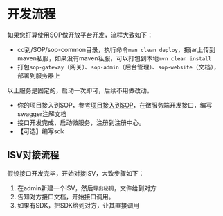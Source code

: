 # 开发流程

如果您打算使用SOP做开放平台开发，流程大致如下：

- cd到/SOP/sop-common目录，执行命令`mvn clean deploy`，把jar上传到maven私服，如果没有maven私服，可以打包到本地`mvn clean install`
- 打包`sop-gateway`（网关）、`sop-admin`（后台管理）、`sop-website`（文档），部署到服务器上

以上服务是固定的，启动一次即可，后续不用做改动。

- 你的项目接入到SOP，参考[项目接入到SOP](10011_项目接入到SOP.md)，在微服务端开发接口，编写swagger注解文档
- 接口开发完成，启动微服务，注册到注册中心。
- 【可选】编写sdk

## ISV对接流程

假设接口开发完毕，开始对接ISV，大致步骤如下：

1. 在admin新建一个ISV，然后`导出秘钥`，文件给到对方
2. 告知对方接口文档，开始接口调用。
3. 如果有SDK，把SDK给到对方，让其直接调用